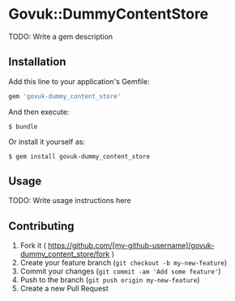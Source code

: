 # Govuk::DummyContentStore

TODO: Write a gem description

## Installation

Add this line to your application's Gemfile:

```ruby
gem 'govuk-dummy_content_store'
```

And then execute:

    $ bundle

Or install it yourself as:

    $ gem install govuk-dummy_content_store

## Usage

TODO: Write usage instructions here

## Contributing

1. Fork it ( https://github.com/[my-github-username]/govuk-dummy_content_store/fork )
2. Create your feature branch (`git checkout -b my-new-feature`)
3. Commit your changes (`git commit -am 'Add some feature'`)
4. Push to the branch (`git push origin my-new-feature`)
5. Create a new Pull Request
